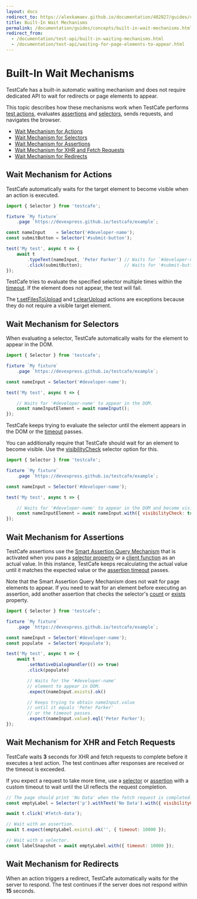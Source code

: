 ```yaml
---
layout: docs
redirect_to: https://alexkamaev.github.io/documentation/402827/guides/concepts/built-in-wait-mechanisms
title: Built-In Wait Mechanisms 
permalink: /documentation/guides/concepts/built-in-wait-mechanisms.html
redirect_from:
  - /documentation/test-api/built-in-waiting-mechanisms.html
  - /documentation/test-api/waiting-for-page-elements-to-appear.html
---
```

# Built-In Wait Mechanisms

TestCafe has a built-in automatic waiting mechanism and does not require dedicated API to wait for redirects or page elements to appear.

This topic describes how these mechanisms work when TestCafe performs [test actions](../basic-guides/interact-with-the-page.md), evaluates [assertions](../basic-guides/assert.md) and [selectors](../basic-guides/select-page-elements.md), sends requests, and navigates the browser.

* [Wait Mechanism for Actions](#wait-mechanism-for-actions)
* [Wait Mechanism for Selectors](#wait-mechanism-for-selectors)
* [Wait Mechanism for Assertions](#wait-mechanism-for-assertions)
* [Wait Mechanism for XHR and Fetch Requests](#wait-mechanism-for-xhr-and-fetch-requests)
* [Wait Mechanism for Redirects](#wait-mechanism-for-redirects)

## Wait Mechanism for Actions

TestCafe automatically waits for the target element to become visible when an action is executed.

```js
import { Selector } from 'testcafe';

fixture `My fixture`
    .page `https://devexpress.github.io/testcafe/example`;

const nameInput    = Selector('#developer-name');
const submitButton = Selector('#submit-button');

test('My test', async t => {
    await t
        .typeText(nameInput, 'Peter Parker') // Waits for `#developer-name`
        .click(submitButton);                // Waits for '#submit-button'
});
```

TestCafe tries to evaluate the specified selector multiple times within the [timeout](../basic-guides/select-page-elements.md#selector-timeout).
If the element does not appear, the test will fail.

The [t.setFilesToUpload](../../reference/test-api/testcontroller/setfilestoupload.md) and [t.clearUpload](../../reference/test-api/testcontroller/clearupload.md) actions are exceptions because they do not require a visible target element.

## Wait Mechanism for Selectors

When evaluating a selector, TestCafe automatically waits for the element to appear in the DOM.

```js
import { Selector } from 'testcafe';

fixture `My fixture`
    .page `https://devexpress.github.io/testcafe/example`;

const nameInput = Selector('#developer-name');

test('My test', async t => {

    // Waits for '#developer-name' to appear in the DOM.
    const nameInputElement = await nameInput();
});
```

TestCafe keeps trying to evaluate the selector until the element appears in the DOM or the [timeout](../basic-guides/select-page-elements.md#selector-timeout) passes.

You can additionally require that TestCafe should wait for an element to become visible.
Use the [visibilityCheck](../../reference/test-api/selector/constructor.md#optionsvisibilitycheck) selector option for this.

```js
import { Selector } from 'testcafe';

fixture `My fixture`
    .page `https://devexpress.github.io/testcafe/example`;

const nameInput = Selector('#developer-name');

test('My test', async t => {

    // Waits for '#developer-name' to appear in the DOM and become visible.
    const nameInputElement = await nameInput.with({ visibilityCheck: true })();
});
```

## Wait Mechanism for Assertions

TestCafe assertions use the [Smart Assertion Query Mechanism](../basic-guides/assert.md#smart-assertion-query-mechanism) that is activated when you pass a [selector property](../basic-guides/select-page-elements.md#obtain-element-state)
or a [client function](../basic-guides/obtain-client-side-info.md) as an actual value. In this instance, TestCafe keeps recalculating the actual
value until it matches the expected value or the [assertion timeout](../basic-guides/assert.md#optionstimeout) passes.

Note that the Smart Assertion Query Mechanism does not wait for page elements to appear.
If you need to wait for an element before executing an assertion,
add another assertion that checks the selector's [count](../../reference/test-api/selector/count.md)
or [exists](../../reference/test-api/selector/exists.md) property.

```js
import { Selector } from 'testcafe';

fixture `My fixture`
    .page `https://devexpress.github.io/testcafe/example`;

const nameInput = Selector('#developer-name');
const populate  = Selector('#populate');

test('My test', async t => {
    await t
        .setNativeDialogHandler(() => true)
        .click(populate)

        // Waits for the '#developer-name'
        // element to appear in DOM.
        .expect(nameInput.exists).ok()

        // Keeps trying to obtain nameInput.value
        // until it equals 'Peter Parker'
        // or the timeout passes.
        .expect(nameInput.value).eql('Peter Parker');
});
```

## Wait Mechanism for XHR and Fetch Requests

TestCafe waits **3** seconds for XHR and fetch requests to complete before it executes a test action. The test continues after responses are received or the timeout is exceeded.

If you expect a request to take more time, use a [selector](../../reference/test-api/selector/constructor.md#optionstimeout) or [assertion](../basic-guides/assert.md#optionstimeout) with a custom timeout to wait until the UI reflects the request completion.

```js
// The page should print 'No Data' when the fetch request is completed.
const emptyLabel = Selector('p').withText('No Data').with({ visibilityCheck: true });

await t.click('#fetch-data');

// Wait with an assertion.
await t.expect(emptyLabel.exists).ok('', { timeout: 10000 });

// Wait with a selector.
const labelSnapshot = await emptyLabel.with({ timeout: 10000 });
```

## Wait Mechanism for Redirects

When an action triggers a redirect, TestCafe automatically waits for the server to respond.
The test continues if the server does not respond within **15** seconds.
